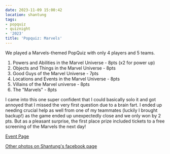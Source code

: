 ```yaml
---
date: 2023-11-09 15:00:42
location: shantung
tags:
- popquiz
- quiznight
- '2023'
title: 'Popquiz: Marvels'
---
```


We played a Marvels-themed PopQuiz with only 4 players and 5 teams. 

1. Powers and Abilities in the Marvel Universe - 8pts (x2 for power up)
2. Objects and Things in the Marvel Universe - 8pts
3. Good Guys of the Marvel Universe - 7pts
4. Locations and Events in the Marvel Universe - 8pts
5. Villains of the Marvel universe - 8pts
6. The "Marvels" - 8pts
   
I came into this one super confident that I could basically solo it and got annoyed that I missed the very first question due to a brain fart. I ended up needing crucial help as well from one of my teammates (luckily I brought backup!) as the game ended up unexpectedly close and we only won by 2 pts. But as a pleasant surprise, the first place prize included tickets to a free screening of the Marvels the next day!

[Event Page](https://www.facebook.com/events/345080971259674/)

[Other photos on Shantung's facebook page](https://www.facebook.com/ShantungRestaurant/posts/732208292258612)